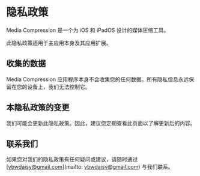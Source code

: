 # 隐私政策

Media Compression 是一个为 iOS 和 iPadOS 设计的媒体压缩工具。

此隐私政策适用于主应用本身及其应用扩展。

## 收集的数据

Media Compression 应用程序本身不会收集您的任何数据。所有隐私信息永远保留在您的设备上，我们无法控制它。

## 本隐私政策的变更

我们可能会更新此隐私政策。因此，建议您定期查看此页面以了解更新后的内容。

## 联系我们

如果您对我们的隐私政策有任何疑问或建议，请随时通过 [ybwdaisy@gmail.com](mailto: ybwdaisy@gmail.com) 与我们联系。